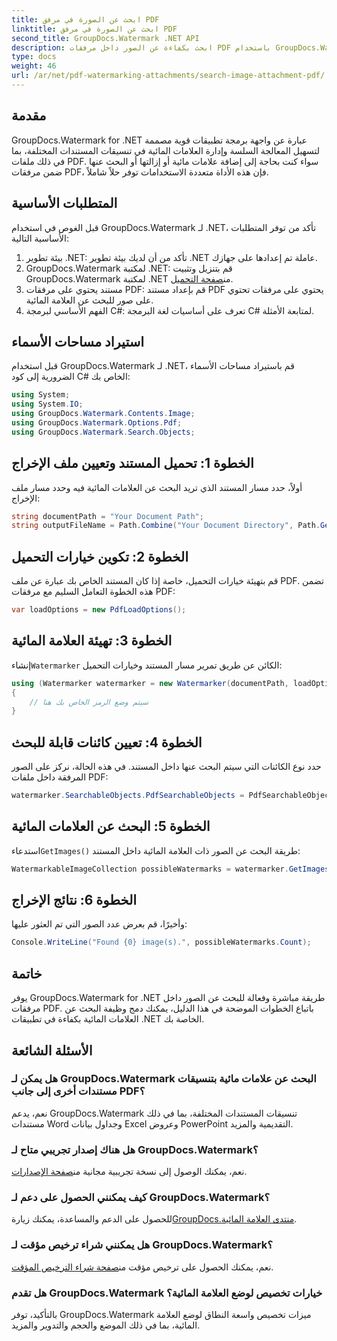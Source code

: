 ```yaml
---
title: ابحث عن الصورة في مرفق PDF
linktitle: ابحث عن الصورة في مرفق PDF
second_title: GroupDocs.Watermark .NET API
description: ابحث بكفاءة عن الصور داخل مرفقات PDF باستخدام GroupDocs.Watermark لـ .NET. تبسيط عملية إدارة العلامة المائية الخاصة بك دون عناء.
type: docs
weight: 46
url: /ar/net/pdf-watermarking-attachments/search-image-attachment-pdf/
---
```

## مقدمة
GroupDocs.Watermark for .NET عبارة عن واجهة برمجة تطبيقات قوية مصممة لتسهيل المعالجة السلسة وإدارة العلامات المائية في تنسيقات المستندات المختلفة، بما في ذلك ملفات PDF. سواء كنت بحاجة إلى إضافة علامات مائية أو إزالتها أو البحث عنها ضمن مرفقات PDF، فإن هذه الأداة متعددة الاستخدامات توفر حلاً شاملاً.
## المتطلبات الأساسية
قبل الغوص في استخدام GroupDocs.Watermark لـ .NET، تأكد من توفر المتطلبات الأساسية التالية:
1. بيئة تطوير .NET: تأكد من أن لديك بيئة تطوير .NET عاملة تم إعدادها على جهازك.
2.  GroupDocs.Watermark لمكتبة .NET: قم بتنزيل وتثبيت GroupDocs.Watermark لمكتبة .NET من[صفحة التحميل](https://releases.groupdocs.com/Watermark/net/).
3. مستند يحتوي على مرفقات PDF: قم بإعداد مستند PDF يحتوي على مرفقات تحتوي على صور للبحث عن العلامة المائية.
4. الفهم الأساسي لبرمجة C#: تعرف على أساسيات لغة البرمجة C# لمتابعة الأمثلة.

## استيراد مساحات الأسماء
قبل استخدام GroupDocs.Watermark لـ .NET، قم باستيراد مساحات الأسماء الضرورية إلى كود C# الخاص بك:
```csharp
using System;
using System.IO;
using GroupDocs.Watermark.Contents.Image;
using GroupDocs.Watermark.Options.Pdf;
using GroupDocs.Watermark.Search.Objects;
```
## الخطوة 1: تحميل المستند وتعيين ملف الإخراج
أولاً، حدد مسار المستند الذي تريد البحث عن العلامات المائية فيه وحدد مسار ملف الإخراج:
```csharp
string documentPath = "Your Document Path";
string outputFileName = Path.Combine("Your Document Directory", Path.GetFileName(documentPath));
```
## الخطوة 2: تكوين خيارات التحميل
قم بتهيئة خيارات التحميل، خاصة إذا كان المستند الخاص بك عبارة عن ملف PDF. تضمن هذه الخطوة التعامل السليم مع مرفقات PDF:
```csharp
var loadOptions = new PdfLoadOptions();
```
## الخطوة 3: تهيئة العلامة المائية
 إنشاء`Watermarker` الكائن عن طريق تمرير مسار المستند وخيارات التحميل:
```csharp
using (Watermarker watermarker = new Watermarker(documentPath, loadOptions))
{
    // سيتم وضع الرمز الخاص بك هنا
}
```
## الخطوة 4: تعيين كائنات قابلة للبحث
حدد نوع الكائنات التي سيتم البحث عنها داخل المستند. في هذه الحالة، نركز على الصور المرفقة داخل ملفات PDF:
```csharp
watermarker.SearchableObjects.PdfSearchableObjects = PdfSearchableObjects.AttachedImages;
```
## الخطوة 5: البحث عن العلامات المائية
 استدعاء`GetImages()` طريقة البحث عن الصور ذات العلامة المائية داخل المستند:
```csharp
WatermarkableImageCollection possibleWatermarks = watermarker.GetImages();
```
## الخطوة 6: نتائج الإخراج
وأخيرًا، قم بعرض عدد الصور التي تم العثور عليها:
```csharp
Console.WriteLine("Found {0} image(s).", possibleWatermarks.Count);
```

## خاتمة
يوفر GroupDocs.Watermark for .NET طريقة مباشرة وفعالة للبحث عن الصور داخل مرفقات PDF. باتباع الخطوات الموضحة في هذا الدليل، يمكنك دمج وظيفة البحث عن العلامات المائية بكفاءة في تطبيقات .NET الخاصة بك.
## الأسئلة الشائعة
### هل يمكن لـ GroupDocs.Watermark البحث عن علامات مائية بتنسيقات مستندات أخرى إلى جانب PDF؟
نعم، يدعم GroupDocs.Watermark تنسيقات المستندات المختلفة، بما في ذلك مستندات Word وجداول بيانات Excel وعروض PowerPoint التقديمية والمزيد.
### هل هناك إصدار تجريبي متاح لـ GroupDocs.Watermark؟
 نعم، يمكنك الوصول إلى نسخة تجريبية مجانية من[صفحة الإصدارات](https://releases.groupdocs.com/).
### كيف يمكنني الحصول على دعم لـ GroupDocs.Watermark؟
 للحصول على الدعم والمساعدة، يمكنك زيارة[GroupDocs.منتدى العلامة المائية](https://forum.groupdocs.com/c/watermark/19).
### هل يمكنني شراء ترخيص مؤقت لـ GroupDocs.Watermark؟
 نعم، يمكنك الحصول على ترخيص مؤقت من[صفحة شراء الترخيص المؤقت](https://purchase.groupdocs.com/temporary-license/).
### هل تقدم GroupDocs.Watermark خيارات تخصيص لوضع العلامة المائية؟
بالتأكيد، توفر GroupDocs.Watermark ميزات تخصيص واسعة النطاق لوضع العلامة المائية، بما في ذلك الموضع والحجم والتدوير والمزيد.